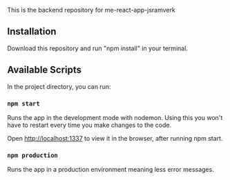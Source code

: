 This is the backend repository for me-react-app-jsramverk

## Installation

Download this repository and run "npm install" in your terminal.

## Available Scripts

In the project directory, you can run:

### `npm start`

Runs the app in the development mode with nodemon. Using this you won't have to restart every time 
you make changes to the code.<br />

Open [http://localhost:1337](http://localhost:1337) to view it in the browser, after running npm start.

### `npm production`

Runs the app in a production environment meaning less error messages.
